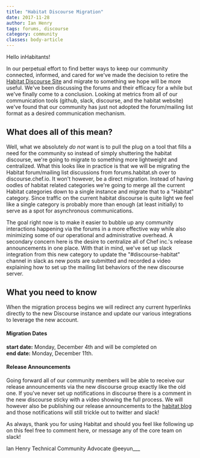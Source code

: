 ```yaml
---
title: "Habitat Discourse Migration"
date: 2017-11-28
author: Ian Henry
tags: forums, discourse
category: community
classes: body-article
---
```


Hello inHabitants!

In our perpetual effort to find better ways to keep our community connected, informed, and cared for we've made the decision to retire the [Habitat Discourse Site](https://forums.habitat.sh) and migrate to something we hope will be more useful. We've been discussing the forums and their efficacy for a while but we've finally come to a conclusion. Looking at metrics from all of our communication tools (github, slack, discourse, and the habitat website) we've found that our community has just not adopted the forum/mailing list format as a desired communication mechanism.


## What does all of this mean?
Well, what we absolutely _do not_ want is to pull the plug on a tool that fills a need for the community so instead of simply shuttering the habitat discourse, we're going to migrate to something more lightweight and centralized. What this looks like in practice is that we will be migrating the Habitat forum/mailing list discussions from forums.habitat.sh over to discourse.chef.io. It won't however, be a direct migration. Instead of having oodles of habitat related categories we're going to merge all the current Habitat categories down to a single instance and migrate that to a "Habitat" category. Since traffic on the current habitat discourse is quite light we feel like a single category is probably more than enough (at least initially) to serve as a spot for asynchronous communications.

The goal right now is to make it easier to bubble up any community interactions happening via the forums in a more effective way while also minimizing some of our operational and administrative overhead. A secondary concern here is the desire to centralize all of Chef inc.'s release announcements in one place. With that in mind, we've set up slack integration from this new category to update the "#discourse-habitat" channel in slack as new posts are submitted and recorded a video explaining how to set up the mailing list behaviors of the new discourse server.

## What you need to know

When the migration process begins we will redirect any current hyperlinks directly to the new Discourse instance and update our various integrations to leverage the new account.

#### Migration Dates
**start date:** Monday, December 4th and will be completed on  
**end date:** Monday, December 11th.  


#### Release Announcements
Going forward all of our community members will be able to receive our release announcements via the new discourse group exactly like the old one. If you've never set up notifications in discourse there is a comment in the new discourse sticky with a video showing the full process. We will however also be publishing our release announcements to the [habitat blog](https://habitat.sh/blog) and those notifications will still trickle out to twitter and slack!

As always, thank you for using Habitat and should you feel like following up on this feel free to comment here, or message any of the core team on slack!

Ian Henry
Technical Community Advocate
@eeyun___
